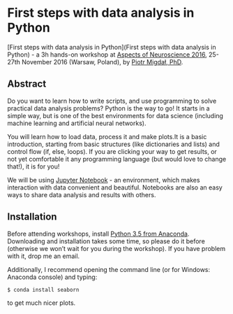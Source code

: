 # First steps with data analysis in Python

[First steps with data analysis in Python](First steps with data analysis in Python) - a 3h hands-on workshop at [Aspects of Neuroscience 2016](http://neuroaspects.org/), 25-27th November 2016 (Warsaw, Poland), by [Piotr Migdał, PhD](http://p.migdal.pl/).

## Abstract

Do you want to learn how to write scripts, and use programming to solve practical data analysis problems? Python is the way to go! It starts in a simple way, but is one of the best environments for data science (including machine learning and artificial neural networks).

You will learn how to load data, process it and make plots.It is a basic introduction, starting from basic structures (like dictionaries and lists) and control flow (if, else, loops). If you are clicking your way to get results, or not yet comfortable it any programming language (but would love to change that!), it is for you!

We will be using [Jupyter Notebook](http://jupyter.org/) - an environment, which makes interaction with data convenient and beautiful. Notebooks are also an easy ways to share data analysis and results with others.

## Installation

Before attending workshops, install [Python 3.5 from Anaconda](ttps://www.continuum.io/downloads). Downloading and installation takes some time, so please do it before (otherwise we won’t wait for you during the workshop). If you have problem with it, drop me an email.

Additionally, I recommend opening the command line (or for Windows: Anaconda console) and typing:

```bash
$ conda install seaborn
```

to get much nicer plots.
